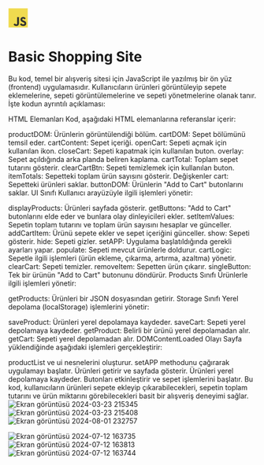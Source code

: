   <a href="https://developer.mozilla.org/en-US/docs/Web/JavaScript" target="_blank" rel="noreferrer"> 
        <img src="https://raw.githubusercontent.com/devicons/devicon/master/icons/javascript/javascript-original.svg" alt="javascript" width="40" height="40"/> 
    </a> <h1>Basic Shopping Site</h1>
Bu kod, temel bir alışveriş sitesi için JavaScript ile yazılmış bir ön yüz (frontend) uygulamasıdır. Kullanıcıların ürünleri görüntüleyip sepete eklemelerine, sepeti görüntülemelerine ve sepeti yönetmelerine olanak tanır. İşte kodun ayrıntılı açıklaması:

HTML Elemanları
Kod, aşağıdaki HTML elemanlarına referanslar içerir:

productDOM: Ürünlerin görüntülendiği bölüm.
cartDOM: Sepet bölümünü temsil eder.
cartContent: Sepet içeriği.
openCart: Sepeti açmak için kullanılan ikon.
closeCart: Sepeti kapatmak için kullanılan buton.
overlay: Sepet açıldığında arka planda beliren kaplama.
cartTotal: Toplam sepet tutarını gösterir.
clearCartBtn: Sepeti temizlemek için kullanılan buton.
itemTotals: Sepetteki toplam ürün sayısını gösterir.
Değişkenler
cart: Sepetteki ürünleri saklar.
buttonDOM: Ürünlerin "Add to Cart" butonlarını saklar.
UI Sınıfı
Kullanıcı arayüzüyle ilgili işlemleri yönetir:

displayProducts: Ürünleri sayfada gösterir.
getButtons: "Add to Cart" butonlarını elde eder ve bunlara olay dinleyicileri ekler.
setItemValues: Sepetin toplam tutarını ve toplam ürün sayısını hesaplar ve günceller.
addCartItem: Ürünü sepete ekler ve sepet içeriğini günceller.
show: Sepeti gösterir.
hide: Sepeti gizler.
setAPP: Uygulama başlatıldığında gerekli ayarları yapar.
populate: Sepeti mevcut ürünlerle doldurur.
cartLogic: Sepetle ilgili işlemleri (ürün ekleme, çıkarma, artırma, azaltma) yönetir.
clearCart: Sepeti temizler.
removeItem: Sepetten ürün çıkarır.
singleButton: Tek bir ürünün "Add to Cart" butonunu döndürür.
Products Sınıfı
Ürünlerle ilgili işlemleri yönetir:

getProducts: Ürünleri bir JSON dosyasından getirir.
Storage Sınıfı
Yerel depolama (localStorage) işlemlerini yönetir:

saveProduct: Ürünleri yerel depolamaya kaydeder.
saveCart: Sepeti yerel depolamaya kaydeder.
getProduct: Belirli bir ürünü yerel depolamadan alır.
getCart: Sepeti yerel depolamadan alır.
DOMContentLoaded Olayı
Sayfa yüklendiğinde aşağıdaki işlemleri gerçekleştirir:

productList ve ui nesnelerini oluşturur.
setAPP methodunu çağırarak uygulamayı başlatır.
Ürünleri getirir ve sayfada gösterir.
Ürünleri yerel depolamaya kaydeder.
Butonları etkinleştirir ve sepet işlemlerini başlatır.
Bu kod, kullanıcıların ürünleri sepete ekleyip çıkarabilecekleri, sepetin toplam tutarını ve ürün miktarını görebilecekleri basit bir alışveriş deneyimi sağlar.
![Ekran görüntüsü 2024-03-23 215345](https://github.com/arazumut/basic-shopping-site/assets/150933483/c8761751-4967-4b10-af5d-46710a86c466)
![Ekran görüntüsü 2024-03-23 215408](https://github.com/arazumut/basic-shopping-site/assets/150933483/c2b406db-e5b1-47c0-a8d5-49156cac6f0e)
![Ekran görüntüsü 2024-08-01 232757](https://github.com/user-attachments/assets/0a4025d1-a28d-4ea6-9874-39934d6fea30)

![Ekran görüntüsü 2024-07-12 163735](https://github.com/user-attachments/assets/2e1d2aa5-8999-4d3a-804f-90e42aebaeeb)
![Ekran görüntüsü 2024-07-12 163813](https://github.com/user-attachments/assets/ffa6c4d4-03a2-4416-a5d7-f188d5cf76d1)
![Ekran görüntüsü 2024-07-12 163744](https://github.com/user-attachments/assets/03d191fc-ad5b-426b-a86b-9cce2a17c0f2)

